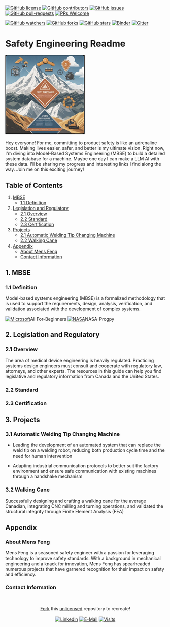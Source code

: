[![GitHub license](https://img.shields.io/github/license/microsoft/AI-For-Beginners.svg)](https://github.com/microsoft/AI-For-Beginners/blob/main/LICENSE)
[![GitHub contributors](https://img.shields.io/github/contributors/microsoft/AI-For-Beginners.svg)](https://GitHub.com/microsoft/AI-For-Beginners/graphs/contributors/)
[![GitHub issues](https://img.shields.io/github/issues/microsoft/AI-For-Beginners.svg)](https://GitHub.com/microsoft/AI-For-Beginners/issues/)
[![GitHub pull-requests](https://img.shields.io/github/issues-pr/microsoft/AI-For-Beginners.svg)](https://GitHub.com/microsoft/AI-For-Beginners/pulls/)
[![PRs Welcome](https://img.shields.io/badge/PRs-welcome-brightgreen.svg?style=flat-square)](http://makeapullrequest.com)

[![GitHub watchers](https://img.shields.io/github/watchers/microsoft/AI-For-Beginners.svg?style=social&label=Watch)](https://GitHub.com/microsoft/AI-For-Beginners/watchers/)
[![GitHub forks](https://img.shields.io/github/forks/microsoft/AI-For-Beginners.svg?style=social&label=Fork)](https://GitHub.com/microsoft/AI-For-Beginners/network/)
[![GitHub stars](https://img.shields.io/github/stars/microsoft/AI-For-Beginners.svg?style=social&label=Star)](https://GitHub.com/microsoft/AI-For-Beginners/stargazers/)
[![Binder](https://mybinder.org/badge_logo.svg)](https://mybinder.org/v2/gh/microsoft/ai-for-beginners/HEAD)
[![Gitter](https://badges.gitter.im/Microsoft/ai-for-beginners.svg)](https://gitter.im/Microsoft/ai-for-beginners?utm_source=badge&utm_medium=badge&utm_campaign=pr-badge)


# Safety Engineering Readme

<img src="images/Safety.png" width="250">

Hey everyone! For me, committing to product safety is like an adrenaline boost. Making lives easier, safer, and better is my ultimate vision. Right now, I'm diving into Model-Based Systems Engineering (MBSE) to build a detailed system database for a machine. Maybe one day I can make a LLM AI with these data. I'll be sharing my progress and interesting links I find along the way. Join me on this exciting journey!

## Table of Contents

1. [MBSE](#1.-MBSE)
    - [1.1 Definition](#1.1-Definition)
2. [Legislation and Regulatory](#2.-Legislation-and-Regulatory)
    - [2.1 Overview](#2.1-overview)
    - [2.2 Standard](#2.2-standard)
    - [2.3 Certification](#2.3-certification)
3. [Projects](#3.-projects)
    - [2.1 Automatic Welding Tip Changing Machine](#3.1-automatic-welding-tip-changing-machine)
    - [2.2 Walking Cane](#3.2-walking-cane)
4. [Appendix](#appendix)
    - [About Mens Feng](#about-mens-feng)
    - [Contact Information](#contact-information)

## 1. MBSE

### 1.1 Definition
Model-based systems engineering (MBSE) is a formalized methodology that is used to support the requirements, design, analysis, verification, and validation associated with the development of complex systems.

[![Microsoft](https://avatars.githubusercontent.com/u/6154722?s=200&v=4?style=flat-square&logo)](https://microsoft.github.io/AI-For-Beginners/)AI-For-Beginners
[![NASA](https://avatars.githubusercontent.com/u/848102?s=200&v=4?style=flat-square&logo)](https://github.com/nasa/progpy/blob/master/README.md)NASA-Progpy

## 2. Legislation and Regulatory

### 2.1 Overview
The area of medical device engineering is heavily regulated. Practicing systems design engineers must consult and cooperate with regulatory law, attorneys, and other experts. The resources in this guide can help you find legislative and regulatory information from Canada and the United States.

### 2.2 Standard

### 2.3 Certification


## 3. Projects

### 3.1 Automatic Welding Tip Changing Machine



- Leading the development of an automated system that can replace the weld tip on a welding robot, reducing both production cycle time and the need for human intervention

- Adapting industrial communication protocols to better suit the factory environment and ensure safe communication with existing machines through a handshake mechanism

### 3.2 Walking Cane



Successfully designing and crafting a walking cane for the average Canadian, integrating CNC milling and turning operations, and validated the structural integrity through Finite Element Analysis (FEA)

## Appendix

### About Mens Feng

Mens Feng is a seasoned safety engineer with a passion for leveraging technology to improve safety standards. With a background in mechanical engineering and a knack for innovation, Mens Feng has spearheaded numerous projects that have garnered recognition for their impact on safety and efficiency.

### Contact Information

&nbsp;<div align="center">
  [Fork](https://github.com/novatorem/novatorem/blob/main/SetUp.md) this [unlicensed](https://choosealicense.com/licenses/unlicense/) repository to recreate!<br><br>
  [![Linkedin](https://img.shields.io/badge/linked-in-369?style=flat-square&logo=linkedin&logoColor=white&color=blue)](https://www.linkedin.com/in/mens-feng-53356016b/)
  [![E-Mail](https://img.shields.io/badge/email-reveal-2a8?style=flat-square&logo=gmail&logoColor=white)](https://mail.novac.dev/)
  [![Visits](https://komarev.com/ghpvc/?username=novatorem&logo=GitHub&label=github%20visits&color=336699&logoColor=white&style=flat-square)](https://github.com/novatorem)
</div>
